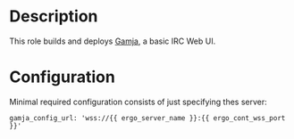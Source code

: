 # Description

This role builds and deploys [Gamja](https://git.sr.ht/~emersion/gamja), a basic IRC Web UI.

# Configuration

Minimal required configuration consists of just specifying thes server:
```
gamja_config_url: 'wss://{{ ergo_server_name }}:{{ ergo_cont_wss_port }}'
```
